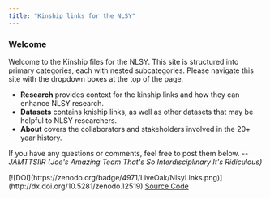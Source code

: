 ```yaml
---
title: "Kinship links for the NLSY"
---
```


### Welcome

Welcome to the Kinship files for the NLSY. This site is structured into primary categories, each with nested subcategories.  Please navigate this site with the dropdown boxes at the top of the page.

 * **Research** provides context for the kinship links and how they can enhance NLSY research.
 * **Datasets** contains kniship links, as well as other datasets that may be helpful to NLSY researchers.
 * **About** covers the collaborators and stakeholders involved in the 20+ year history.

If you have any questions or comments, feel free to post them below. -- *JAMTTSIIR (Joe's Amazing Team That's So Interdisciplinary It's Ridiculous)*

<div class="well">
  [![DOI](https://zenodo.org/badge/4971/LiveOak/NlsyLinks.png)](http://dx.doi.org/10.5281/zenodo.12519)
  <a class="btn btn-info btn-xs" href="https://github.com/LiveOak/NlsyLinks">
    <i class="fa fa-github"></i> Source Code
  </a>
</div>

